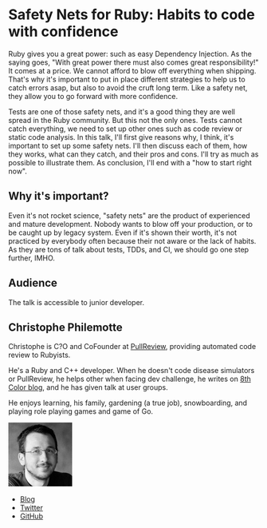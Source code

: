 # Safety Nets for Ruby: Habits to code with confidence

Ruby gives you a great power: such as easy Dependency Injection. As the saying
goes, "With great power there must also comes great responsibility!" It comes at
a price. We cannot afford to blow off everything when shipping. That's why it's
important to put in place different strategies to help us to catch errors asap,
but also to avoid the cruft long term. Like a safety net, they allow you to go
forward with more confidence.

Tests are one of those safety nets, and it's a good thing they are well spread
in the Ruby community. But this not the only ones. Tests cannot catch
everything, we need to set up other ones such as code review or static code
analysis. In this talk, I'll first give reasons why, I think, it's important to
set up some safety nets. I'll then discuss each of them, how they works, what can they
catch, and their pros and cons. I'll try as much as possible to illustrate them.
As conclusion, I'll end with a "how to start right now".

## Why it's important?

Even it's not rocket science, "safety nets" are the product of experienced and
mature development. Nobody wants to blow off your production, or to be caught up
by legacy system. Even if it's shown their worth, it's not practiced by
everybody often because their not aware or the lack of habits. As they are tons
of talk about tests, TDDs, and CI, we should go one step further, IMHO.

## Audience

The talk is accessible to junior developer.

## Christophe Philemotte

Christophe is C?O and CoFounder at [PullReview](https://pullreview.com),
providing automated code review to Rubyists.

He's a Ruby and C++ developer. When he doesn't code disease simulators or
PullReview, he helps other when facing dev challenge, he writes on
[8th Color blog](http://8thcolor.com), and he has given talk at user groups.

He enjoys learning, his family, gardening (a true job), snowboarding, and playing
role playing games and game of Go.

![Profile picture](./christophe_philemotte.jpeg)

- [Blog](https://blog.8thcolor.com)
- [Twitter](https://twitter.com/_toch)
- [GitHub](https://github.com/toch)
